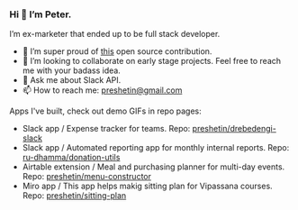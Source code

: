 ### Hi 👋 I’m Peter.

I’m ex-marketer that ended up to be full stack developer.

- 💪 I’m super proud of [this](https://github.com/serverless/serverless/pull/7335) open source contribution. 
- 👯 I’m looking to collaborate on early stage projects. Feel free to reach me with your badass idea.
- 💬 Ask me about Slack API.
- 📫 How to reach me: preshetin@gmail.com

Apps I've built, check out demo GIFs in repo pages:
- Slack app /  Expense tracker for teams. Repo: [preshetin/drebedengi-slack](https://github.com/preshetin/drebedengi-slack)
- Slack app / Automated reporting app for monthly  internal reports. Repo: [ru-dhamma/donation-utils](https://github.com/ru-dhamma/donation-utils)
- Airtable extension /  Meal and purchasing planner for multi-day events. Repo: [preshetin/menu-constructor](https://github.com/preshetin/menu-constructor)
- Miro app / This app helps makig sitting plan for Vipassana courses. Repo: [preshetin/sitting-plan](https://github.com/preshetin/sitting-plan)
